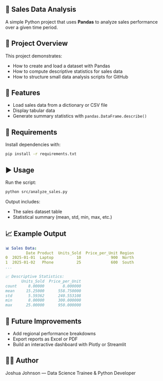 ## 🛒 Sales Data Analysis

A simple Python project that uses **Pandas** to analyze sales performance over a given time period.

## 📂 Project Overview
This project demonstrates:
- How to create and load a dataset with Pandas
- How to compute descriptive statistics for sales data
- How to structure small data analysis scripts for GitHub

## 🚀 Features
- Load sales data from a dictionary or CSV file
- Display tabular data
- Generate summary statistics with `pandas.DataFrame.describe()`

## 🧰 Requirements
Install dependencies with:
```bash
pip install -r requirements.txt
```

## ▶️ Usage
Run the script:
```bash
python src/analyze_sales.py
```
Output includes:
- The sales dataset table
- Statistical summary (mean, std, min, max, etc.)

## 📈 Example Output
```yaml
📊 Sales Data:
         Date Product  Units_Sold  Price_per_Unit Region
0  2025-01-01  Laptop          10             900  North
1  2025-01-02   Phone          25             600  South
...

📈 Descriptive Statistics:
       Units_Sold  Price_per_Unit
count     8.00000        8.000000
mean     15.25000      558.750000
std       5.59362      240.553108
min       8.00000      300.000000
max      25.00000      950.000000
```

## 🧩 Future Improvements

- Add regional performance breakdowns
- Export reports as Excel or PDF
- Build an interactive dashboard with Plotly or Streamlit

## 🧑‍💻 Author
Joshua Johnson — Data Science Trainee & Python Developer
